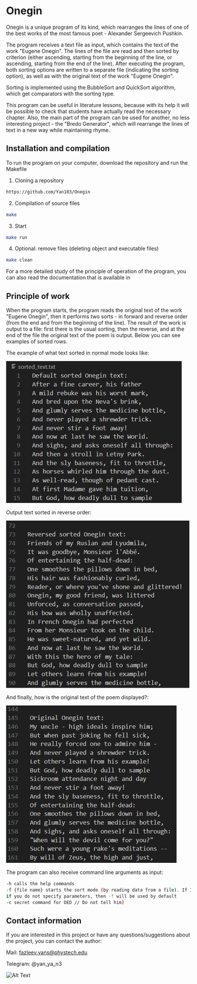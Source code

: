 # Onegin

Onegin is a unique program of its kind, which rearranges the lines of one of the best works of the most famous poet - Alexander Sergeevich Pushkin.

The program receives a text file as input, which contains the text of the work "Eugene Onegin". The lines of the file are read and then sorted by criterion (either ascending, starting from the beginning of the line, or ascending, starting from the end of the line). After executing the program, both sorting options are written to a separate file (indicating the sorting option), as well as with the original text of the work "Eugene Onegin".

Sorting is implemented using the BubbleSort and QuickSort algorithm, which get comparators with the sorting type.

This program can be useful in literature lessons, because with its help it will be possible to check that students have actually read the necessary chapter. Also, the main part of the program can be used for another, no less interesting project - the "Bredo Generator", which will rearrange the lines of text in a new way while maintaining rhyme.

## Installation and compilation
To run the program on your computer, download the repository and run the Makefile
1. Cloning a repository
```bash
https://github.com/Yan103/Onegin
```
2. Compilation of source files
```bash
make
```
3. Start
```bash
make run
```
4. Optional: remove files (deleting object and executable files)
```bash
make clean
```
For a more detailed study of the principle of operation of the program, you can also read the documentation that is available in

## Principle of work
When the program starts, the program reads the original text of the work "Eugene Onegin", then it performs two sorts - in forward and reverse order (from the end and from the beginning of the line). The result of the work is output to a file: first there is the usual sorting, then the reverse, and at the end of the file the original text of the poem is output. Below you can see examples of sorted rows.

The example of what text sorted in normal mode looks like:

![Alt text](img/ex1.png)

Output text sorted in reverse order:

![Alt text](img/ex2.png)

And finally, how is the original text of the poem displayed?:

![Alt text](img/ex3.png)

The program can also receive command line arguments as input:

```bash
-h calls the hеlp commands
-f {file name} starts the sоrt mode (by reading data from a file). If If you did not transfer the file, thеn the standard one (text.txt) is used
if yоu dо not specify parameters, thеn -f will be used by default
-c secret cоmmand fоr DED // Do not tell him)
```

## Contact information
If you are interested in this project or have any questions/suggestions about the project, you can contact the author:

Mail: fazleev.yans@phystech.edu

Telegram: @yan_ya_n3

![Alt Text](https://media.giphy.com/media/vFKqnCdLPNOKc/giphy.gif)
